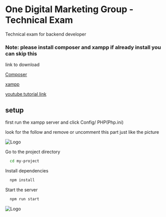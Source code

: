 
# One Digital Marketing Group - Technical Exam 

Technical exam for backend developer




### Note: please install composer and xampp if already install you can skip this

link to download

[Composer](https://getcomposer.org/)

[xampp](https://www.apachefriends.org/download.html)

[youtube tutorial link](https://youtu.be/0VczFSu78uI?si=A251YxHVafHVwFZE )


## setup 

first run the xampp server and click Config/ PHP(Php.ini)

look for the follow and remove or uncomment this part just like the picture

![Logo](https://github.com/Fsociety-Mrn/one-dmg-exam/blob/main/resources/setup%20intl.png)



Go to the project directory

```bash
  cd my-project
```

Install dependencies

```bash
  npm install
```

Start the server

```bash
  npm run start
```


![Logo](https://dev-to-uploads.s3.amazonaws.com/uploads/articles/th5xamgrr6se0x5ro4g6.png)


